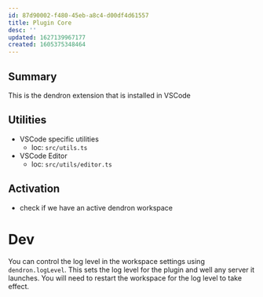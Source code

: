 ```yaml
---
id: 87d90002-f480-45eb-a8c4-d00df4d61557
title: Plugin Core
desc: ''
updated: 1627139967177
created: 1605375348464
---
```


## Summary
This is the dendron extension that is installed in VSCode

## Utilities

- VSCode specific utilities
  - loc: `src/utils.ts`
- VSCode Editor
  - loc: `src/utils/editor.ts`

## Activation

- check if we have an active dendron workspace


# Dev

You can control the log level in the workspace settings using `dendron.logLevel`. This sets the log level for the plugin and well any server it launches. You will need to restart the workspace for the log level to take effect. 

